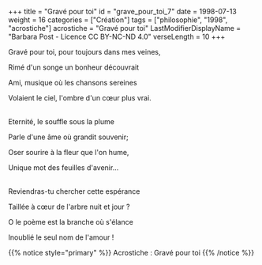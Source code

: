 +++
title = "Gravé pour toi"
id = "grave_pour_toi_7"
date = 1998-07-13
weight = 16
categories = ["Création"]
tags = ["philosophie", "1998", "acrostiche"]
acrostiche = "Gravé pour toi"
LastModifierDisplayName = "Barbara Post - Licence CC BY-NC-ND 4.0"
verseLength = 10
+++

Gravé pour toi, pour toujours dans mes veines,

Rimé d'un songe un bonheur découvrait

Ami, musique où les chansons sereines

Volaient le ciel, l'ombre d'un cœur plus vrai.

 \
Eternité, le souffle sous la plume

Parle d'une âme où grandit souvenir;

Oser sourire à la fleur que l'on hume,

Unique mot des feuilles d'avenir...

 \
Reviendras-tu chercher cette espérance

Taillée à cœur de l'arbre nuit et jour ?

O le poème est la branche où s'élance

Inoublié le seul nom de l'amour !

{{% notice style="primary" %}}
Acrostiche : Gravé pour toi
{{% /notice %}}
